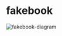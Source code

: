 # fakebook
![fakebook-diagram](https://user-images.githubusercontent.com/105603919/187442773-5d6676e7-55a1-458b-b54a-56a8cc23ed9d.jpg)

